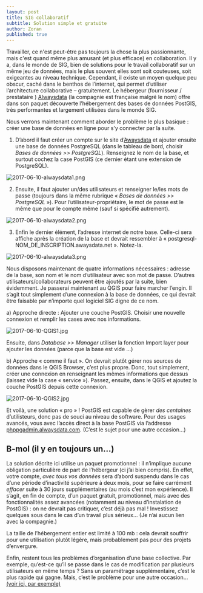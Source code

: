 ```yaml
---
layout: post
title: SIG collaboratif
subtitle: Solution simple et gratuite
author: Zoran
published: true
---
```


Travailler, ce n'est peut-être pas toujours la chose la plus passionnante, mais c'est quand même plus amusant (et plus efficace) en collaboration. Il y a, dans le monde de SIG, bien de solutions pour le travail collaboratif sur un même jeu de données, mais le plus souvent elles sont soit couteuses, soit exigeantes au niveau technique. Cependant, il existe un moyen quelque peu obscur, caché dans le benthos de l’internet, qui permet d’utiliser l’architecture collaborative – gratuitement. Le hébergeur (fournisseur / prestataire ) [Alwaysdata]( www.alwaysdata.com) (la compagnie est française malgré le nom) offre dans son paquet découverte l’hébergement des bases de données PostGIS, très performantes et largement utilisées dans le monde SIG.

Nous verrons maintenant comment aborder le problème le plus basique : créer une base de données en ligne pour s’y connecter par la suite.

1)	D’abord il faut créer un compte sur le site d’[Awaysdata](www.alwaysdata.com) et ajouter ensuite une base de données PostgreSQL (dans le tableau de bord, choisir *Bases de données >> PostgreSQL*). Renseignez le nom de la base, et surtout cochez la case PostGIS (ce dernier étant une extension de PostgreSQL).

![2017-06-10-alwaysdata1.png]({{site.baseurl}}/img/2017-06-10-alwaysdata1.jpg)


2)	Ensuite, il faut ajouter un/des utilisateurs et renseigner le/les mots de passe (toujours dans la même rubrique « *Bases de données >> PostgreSQL* »). Pour l’utilisateur-propriétaire, le mot de passe est le même que pour le compte même (sauf si spécifié autrement).

![2017-06-10-alwaysdata2.png]({{site.baseurl}}/img/2017-06-10-alwaysdata2.jpg)

  
3)	Enfin le dernier élément, l’adresse internet de notre base. Celle-ci sera affiche après la création de la base et devrait ressembler à « postgresql-NOM_DE_INSCRIPTION.awaysdata.net ». Notez-la.
 
![2017-06-10-alwaysdata3.png]({{site.baseurl}}/img/2017-06-10-alwaysdata3.jpg)

Nous disposons maintenant de quatre informations nécessaires : adresse de la base, son nom et le nom d’utilisateur avec son mot de passe. D’autres utilisateurs/collaborateurs peuvent être ajoutés par la suite, bien évidemment.
Je passerai maintenant au QGIS pour faire marcher l’engin. Il s’agit tout simplement d’une connexion à la base de données, ce qui devrait être faisable par n’importe quel logiciel SIG digne de ce nom.  

a)	Approche directe : Ajouter une couche PostGIS. Choisir une nouvelle connexion et remplir les cases avec nos informations. 

![2017-06-10-QGIS1.jpg]({{site.baseurl}}/img/2017-06-10-QGIS1.jpg)

Ensuite, dans *Database >> Manager* utiliser la fonction Import layer pour ajouter les données (parce que la base est vide …)

b)	Approche « comme il faut ». On devrait plutôt gérer nos sources de données dans le QGIS Browser, c’est plus propre. Donc, tout simplement, créer une connexion en renseignant les mêmes informations que dessus (laissez vide la case « service »). Passez, ensuite, dans le QGIS et ajoutez la couche PostGIS depuis cette connexion.


![2017-06-10-QGIS2.jpg]({{site.baseurl}}/img/2017-06-10-QGIS2.jpg)

Et voilà, une solution « pro » ! PostGIS est capable de gèrer *des centaines* d’utilisteurs, donc pas de souci au niveau de software. Pour des usages avancés, vous avec l’accès direct à la base PostGIS via l’addresse [phppgadmin.alwaysdata.com](https://phppgadmin.alwaysdata.com/). (C’est le sujet pour une autre occasion…)
 
## B-mol (il y en toujours un…)

La solution décrite ici utilise un paquet promotionnel : il n’implique aucune obligation particulière de part de l’hébergeur (ci j’ai bien compris). En effet, votre compte, *avec tous vos données* sera d’abord suspendu dans le cas d’une période d’inactivité supérieure à deux mois, pour se faire carrément *effacer* suite à 30 jours supplémentaires (au mois c’est mon expérience). Il s’agit, en fin de compte, d’un paquet gratuit, promotionnel, mais avec des fonctionnalités assez avancées (notamment au niveau d’instalation de PostGIS) : on ne devrait pas critiquer, c’est déjà pas mal ! Investissez quelques sous dans le cas d’un travail plus sérieux… (Je n’ai aucun lien avec la compagnie.) 

La taille de l’hébergement entier est limité à 100 mb : cela devrait souffrir pour une utilisation plutôt légère, mais probablement pas pour des projets d’envergure.

Enfin, restent tous les problèmes d’organisation d’une base collective. Par exemple, qu’est-ce qu’il se passe dans le cas de modification par plusieurs utilisateurs en même temps ? Sans un paramétrage supplémentaire, c’est le plus rapide qui gagne. Mais, c’est le problème pour une autre occasion… [(voir ici, par exemple)](http://workshops.boundlessgeo.com/postgis-intro/history_tracking.html)
